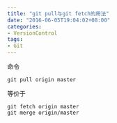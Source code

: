 ```yaml
---
title: "git pull与git fetch的用法"
date: "2016-06-05T19:04:02+08:00"
categories:
- VersionControl
tags:
- Git
---
```

命令

    git pull origin master

等价于

    git fetch origin master
    git merge origin/master
